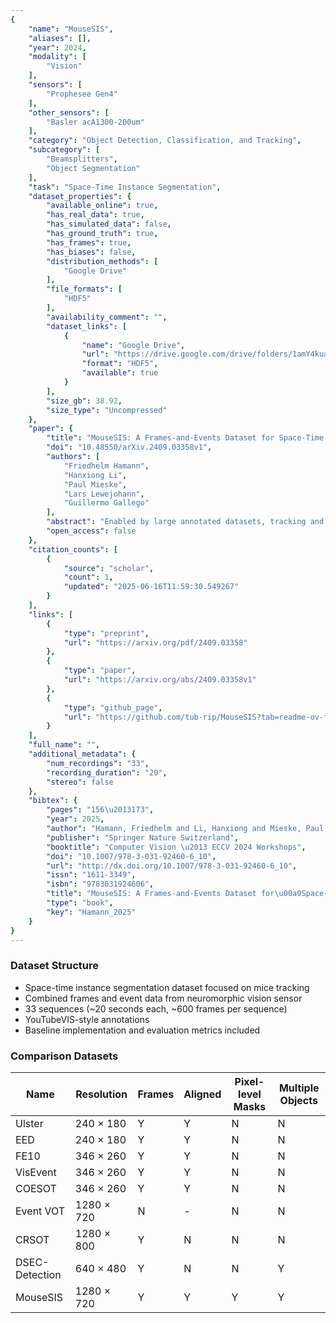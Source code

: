 ```yaml
---
{
    "name": "MouseSIS",
    "aliases": [],
    "year": 2024,
    "modality": [
        "Vision"
    ],
    "sensors": [
        "Prophesee Gen4"
    ],
    "other_sensors": [
        "Basler acA1300-200um"
    ],
    "category": "Object Detection, Classification, and Tracking",
    "subcategory": [
        "Beamsplitters",
        "Object Segmentation"
    ],
    "task": "Space-Time Instance Segmentation",
    "dataset_properties": {
        "available_online": true,
        "has_real_data": true,
        "has_simulated_data": false,
        "has_ground_truth": true,
        "has_frames": true,
        "has_biases": false,
        "distribution_methods": [
            "Google Drive"
        ],
        "file_formats": [
            "HDF5"
        ],
        "availability_comment": "",
        "dataset_links": [
            {
                "name": "Google Drive",
                "url": "https://drive.google.com/drive/folders/1amY4kuaZFWdpgHg4RfTrw9Qb-tKrM-8h",
                "format": "HDF5",
                "available": true
            }
        ],
        "size_gb": 38.92,
        "size_type": "Uncompressed"
    },
    "paper": {
        "title": "MouseSIS: A Frames-and-Events Dataset for Space-Time Instance Segmentation of Mice",
        "doi": "10.48550/arXiv.2409.03358v1",
        "authors": [
            "Friedhelm Hamann",
            "Hanxiong Li",
            "Paul Mieske",
            "Lars Lewejohann",
            "Guillermo Gallego"
        ],
        "abstract": "Enabled by large annotated datasets, tracking and segmentation of objects in videos has made remarkable progress in recent years. Despite these advancements, algorithms still struggle under degraded conditions and during fast movements. Event cameras are novel sensors with high temporal resolution and high dynamic range that offer promising advantages to address these challenges. However, annotated data for developing learning-based mask-level tracking algorithms with events is not available. To this end, we introduce: ($i$) a new task termed \\emph{space-time instance segmentation}, similar to video instance segmentation, whose goal is to segment instances throughout the entire duration of the sensor input (here, the input are quasi-continuous events and optionally aligned frames); and ($ii$) \\emph{\\dname}, a dataset for the new task, containing aligned grayscale frames and events. It includes annotated ground-truth labels (pixel-level instance segmentation masks) of a group of up to seven freely moving and interacting mice. We also provide two reference methods, which show that leveraging event data can consistently improve tracking performance, especially when used in combination with conventional cameras. The results highlight the potential of event-aided tracking in difficult scenarios. We hope our dataset opens the field of event-based video instance segmentation and enables the development of robust tracking algorithms for challenging conditions.\\url{https://github.com/tub-rip/MouseSIS}",
        "open_access": false
    },
    "citation_counts": [
        {
            "source": "scholar",
            "count": 1,
            "updated": "2025-06-16T11:59:30.549267"
        }
    ],
    "links": [
        {
            "type": "preprint",
            "url": "https://arxiv.org/pdf/2409.03358"
        },
        {
            "type": "paper",
            "url": "https://arxiv.org/abs/2409.03358v1"
        },
        {
            "type": "github_page",
            "url": "https://github.com/tub-rip/MouseSIS?tab=readme-ov-file"
        }
    ],
    "full_name": "",
    "additional_metadata": {
        "num_recordings": "33",
        "recording_duration": "20",
        "stereo": false
    },
    "bibtex": {
        "pages": "156\u2013173",
        "year": 2025,
        "author": "Hamann, Friedhelm and Li, Hanxiong and Mieske, Paul and Lewejohann, Lars and Gallego, Guillermo",
        "publisher": "Springer Nature Switzerland",
        "booktitle": "Computer Vision \u2013 ECCV 2024 Workshops",
        "doi": "10.1007/978-3-031-92460-6_10",
        "url": "http://dx.doi.org/10.1007/978-3-031-92460-6_10",
        "issn": "1611-3349",
        "isbn": "9783031924606",
        "title": "MouseSIS: A Frames-and-Events Dataset for\u00a0Space-Time Instance Segmentation of\u00a0Mice",
        "type": "book",
        "key": "Hamann_2025"
    }
}
---
```



### Dataset Structure

- Space-time instance segmentation dataset focused on mice tracking
- Combined frames and event data from neuromorphic vision sensor
- 33 sequences (~20 seconds each, ~600 frames per sequence)
- YouTubeVIS-style annotations
- Baseline implementation and evaluation metrics included

### Comparison Datasets

| **Name**       | **Resolution** | **Frames** | **Aligned** | **Pixel-level Masks** | **Multiple Objects** |
|----------------|----------------|------------|-------------|-----------------------|----------------------|
| Ulster         | 240 × 180      | Y          | Y           | N                     | N                    |
| EED            | 240 × 180      | Y          | Y           | N                     | N                    |
| FE10           | 346 × 260      | Y          | Y           | N                     | N                    |
| VisEvent       | 346 × 260      | Y          | Y           | N                     | N                    |
| COESOT         | 346 × 260      | Y          | Y           | N                     | N                    |
| Event VOT      | 1280 × 720     | N          | -           | N                     | N                    |
| CRSOT          | 1280 × 800     | Y          | N           | N                     | N                    |
| DSEC-Detection | 640 × 480      | Y          | N           | N                     | Y                    |
| MouseSIS       | 1280 × 720     | Y          | Y           | Y                     | Y                    |